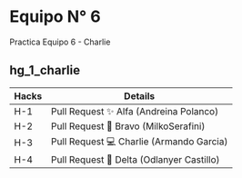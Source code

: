 # Equipo N° 6
Practica Equipo 6 - Charlie

## hg_1_charlie

| Hacks  | Details |
| ------------- | ------------- |
| H-1  | Pull Request ✨ Alfa (Andreina Polanco) |
| H-2  | Pull Request 💪 Bravo (MilkoSerafini) |
| H-3  | Pull Request 💻 Charlie (Armando Garcia) |
| H-4  | Pull Request 🚀 Delta (Odlanyer Castillo) |
